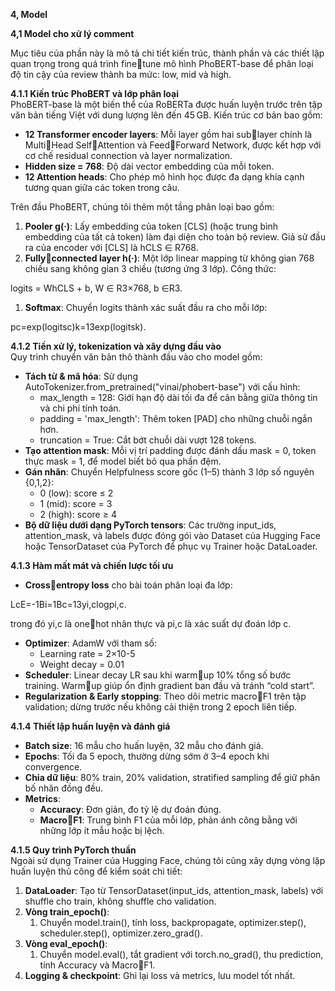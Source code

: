 ﻿**4, Model**

**4,1 Model cho xử lý comment**

Mục tiêu của phần này là mô tả chi tiết kiến trúc, thành phần và các thiết lập quan trọng trong quá trình finetune mô hình PhoBERT-base để phân loại độ tin cậy của review thành ba mức: low, mid và high.

**4.1.1 Kiến trúc PhoBERT và lớp phân loại**\
PhoBERT-base là một biến thể của RoBERTa được huấn luyện trước trên tập văn bản tiếng Việt với dung lượng lên đến 45 GB. Kiến trúc cơ bản bao gồm:

- **12 Transformer encoder layers**: Mỗi layer gồm hai sublayer chính là MultiHead SelfAttention và FeedForward Network, được kết hợp với cơ chế residual connection và layer normalization.
- **Hidden size = 768**: Độ dài vector embedding của mỗi token.
- **12 Attention heads**: Cho phép mô hình học được đa dạng khía cạnh tương quan giữa các token trong câu.

Trên đầu PhoBERT, chúng tôi thêm một tầng phân loại bao gồm:

1. **Pooler g(·)**: Lấy embedding của token [CLS] (hoặc trung bình embedding của tất cả token) làm đại diện cho toàn bộ review. Giả sử đầu ra của encoder với [CLS] là hCLS ∈ R768.
1. **Fullyconnected layer h(·)**: Một lớp linear mapping từ không gian 768 chiều sang không gian 3 chiều (tương ứng 3 lớp). Công thức:

logits = WhCLS + b,	   W ∈ R3×768,  b ∈R3. 

1. **Softmax**: Chuyển logits thành xác suất đầu ra cho mỗi lớp:

pc=exp⁡(logitsc)k=13exp⁡(logitsk).

**4.1.2 Tiền xử lý, tokenization và xây dựng đầu vào**\
Quy trình chuyển văn bản thô thành đầu vào cho model gồm:

- **Tách từ & mã hóa**: Sử dụng AutoTokenizer.from\_pretrained("vinai/phobert-base") với cấu hình:
  - max\_length = 128: Giới hạn độ dài tối đa để cân bằng giữa thông tin và chi phí tính toán.
  - padding = 'max\_length': Thêm token [PAD] cho những chuỗi ngắn hơn.
  - truncation = True: Cắt bớt chuỗi dài vượt 128 tokens.
- **Tạo attention mask**: Mỗi vị trí padding được đánh dấu mask = 0, token thực mask = 1, để model biết bỏ qua phần đệm.
- **Gán nhãn**: Chuyển Helpfulness score gốc (1–5) thành 3 lớp số nguyên {0,1,2}:
  - 0 (low): score ≤ 2
  - 1 (mid): score = 3
  - 2 (high): score ≥ 4
- **Bộ dữ liệu dưới dạng PyTorch tensors**: Các trường input\_ids, attention\_mask, và labels được đóng gói vào Dataset của Hugging Face hoặc TensorDataset của PyTorch để phục vụ Trainer hoặc DataLoader.

**4.1.3 Hàm mất mát và chiến lược tối ưu**

- **Crossentropy loss** cho bài toán phân loại đa lớp:

LcE=-1Bi=1Bc=13yi,clogpi,c.

trong đó yi,c​ là onehot nhãn thực và pi,c​ là xác suất dự đoán lớp c.

- **Optimizer**: AdamW với tham số:
  - Learning rate = 2×10-5
  - Weight decay = 0.01
- **Scheduler**: Linear decay LR sau khi warmup 10% tổng số bước training. Warmup giúp ổn định gradient ban đầu và tránh “cold start”.
- **Regularization & Early stopping**: Theo dõi metric macroF1 trên tập validation; dừng trước nếu không cải thiện trong 2 epoch liên tiếp.

**4.1.4 Thiết lập huấn luyện và đánh giá**

- **Batch size**: 16 mẫu cho huấn luyện, 32 mẫu cho đánh giá.
- **Epochs**: Tối đa 5 epoch, thường dừng sớm ở 3–4 epoch khi convergence.
- **Chia dữ liệu**: 80% train, 20% validation, stratified sampling để giữ phân bố nhãn đồng đều.
- **Metrics**:
  - **Accuracy**: Đơn giản, đo tỷ lệ dự đoán đúng.
  - **MacroF1**: Trung bình F1 của mỗi lớp, phản ánh công bằng với những lớp ít mẫu hoặc bị lệch.

**4.1.5 Quy trình PyTorch thuần** \
Ngoài sử dụng Trainer của Hugging Face, chúng tôi cũng xây dựng vòng lặp huấn luyện thủ công để kiểm soát chi tiết:

1. **DataLoader**: Tạo từ TensorDataset(input\_ids, attention\_mask, labels) với shuffle cho train, không shuffle cho validation.
1. **Vòng train\_epoch()**:
   1. Chuyển model.train(), tính loss, backpropagate, optimizer.step(), scheduler.step(), optimizer.zero\_grad().
1. **Vòng eval\_epoch()**:
   1. Chuyển model.eval(), tắt gradient với torch.no\_grad(), thu prediction, tính Accuracy và MacroF1.
1. **Logging & checkpoint**: Ghi lại loss và metrics, lưu model tốt nhất.

